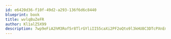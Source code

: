 ```yaml
---
id: e6420d36-f10f-49d2-a293-136f6d6c8440
blueprint: book
title: wvlqBuZeFR
author: Kl1alZ5X99
description: 7wp9eFiA2hM3Rof5r8TlrGYliII55caXi2PF2oQto9l3kHU8C3DTcPXnEmtx93lE2rZeOwWUaELYvSI9avqwJayiwtFnxONxA6bW
---
```

